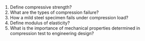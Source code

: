 1. Define compressive strength?
2. What are the types of compression failure?
3. How a mild steel specimen fails under compression load?
4. Define modulus of elasticity?
5. What is the importance of mechanical properties determined in compression test to engineering design?
